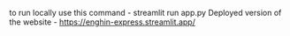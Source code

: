 to run locally use this command - streamlit run app.py
Deployed version of the website - https://enghin-express.streamlit.app/
